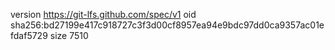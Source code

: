 version https://git-lfs.github.com/spec/v1
oid sha256:bd27199e417c918727c3f3d00cf8957ea94e9bdc97dd0ca9357ac01efdaf5729
size 7510
